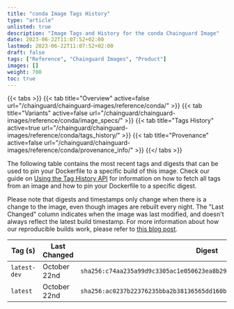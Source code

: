 ```yaml
---
title: "conda Image Tags History"
type: "article"
unlisted: true
description: "Image Tags and History for the conda Chainguard Image"
date: 2023-06-22T11:07:52+02:00
lastmod: 2023-06-22T11:07:52+02:00
draft: false
tags: ["Reference", "Chainguard Images", "Product"]
images: []
weight: 700
toc: true
---
```


{{< tabs >}}
{{< tab title="Overview" active=false url="/chainguard/chainguard-images/reference/conda/" >}}
{{< tab title="Variants" active=false url="/chainguard/chainguard-images/reference/conda/image_specs/" >}}
{{< tab title="Tags History" active=true url="/chainguard/chainguard-images/reference/conda/tags_history/" >}}
{{< tab title="Provenance" active=false url="/chainguard/chainguard-images/reference/conda/provenance_info/" >}}
{{</ tabs >}}

The following table contains the most recent tags and digests that can be used to pin your Dockerfile to a specific build of this image. Check our guide on [Using the Tag History API](/chainguard/chainguard-images/using-the-tag-history-api/) for information on how to fetch all tags from an image and how to pin your Dockerfile to a specific digest.

Please note that digests and timestamps only change when there is a change to the image, even though images are rebuilt every night. The "Last Changed" column indicates when the image was last modified, and doesn't always reflect the latest build timestamp. For more information about how our reproducible builds work, please refer to [this blog post](https://www.chainguard.dev/unchained/reproducing-chainguards-reproducible-image-builds).

| Tag (s)       | Last Changed | Digest                                                                    |
|---------------|--------------|---------------------------------------------------------------------------|
|  `latest-dev` | October 22nd | `sha256:c74aa235a99d9c3305ac1e050623ea8b29b514721fe4ae5360f43f7952151f24` |
|  `latest`     | October 22nd | `sha256:ac0237b22376235bba2b38136565dd160b482942fb2dde5b8c38e5f4163fe27b` |

